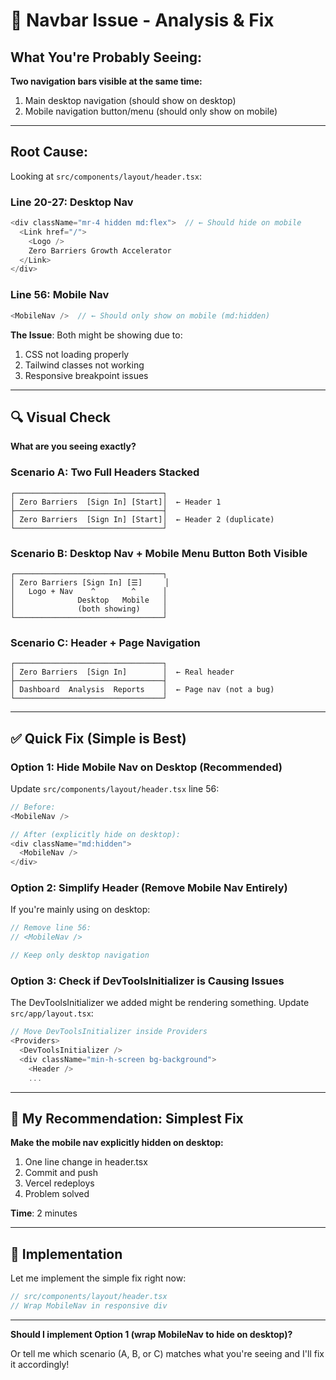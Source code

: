 # 🔧 Navbar Issue - Analysis & Fix

## What You're Probably Seeing:

**Two navigation bars visible at the same time:**
1. Main desktop navigation (should show on desktop)
2. Mobile navigation button/menu (should only show on mobile)

---

## Root Cause:

Looking at `src/components/layout/header.tsx`:

### Line 20-27: Desktop Nav
```typescript
<div className="mr-4 hidden md:flex">  // ← Should hide on mobile
  <Link href="/">
    <Logo />
    Zero Barriers Growth Accelerator
  </Link>
</div>
```

### Line 56: Mobile Nav
```typescript
<MobileNav />  // ← Should only show on mobile (md:hidden)
```

**The Issue**: Both might be showing due to:
1. CSS not loading properly
2. Tailwind classes not working
3. Responsive breakpoint issues

---

## 🔍 Visual Check

**What are you seeing exactly?**

### Scenario A: Two Full Headers Stacked
```
┌─────────────────────────────────┐
│ Zero Barriers  [Sign In] [Start]│  ← Header 1
├─────────────────────────────────┤
│ Zero Barriers  [Sign In] [Start]│  ← Header 2 (duplicate)
└─────────────────────────────────┘
```

### Scenario B: Desktop Nav + Mobile Menu Button Both Visible
```
┌─────────────────────────────────┐
│ Zero Barriers [Sign In] [☰]     │
│   Logo + Nav    ^        ^      │
│              Desktop   Mobile   │
│              (both showing)     │
└─────────────────────────────────┘
```

### Scenario C: Header + Page Navigation
```
┌─────────────────────────────────┐
│ Zero Barriers  [Sign In]        │  ← Real header
├─────────────────────────────────┤
│ Dashboard  Analysis  Reports    │  ← Page nav (not a bug)
└─────────────────────────────────┘
```

---

## ✅ Quick Fix (Simple is Best)

### Option 1: Hide Mobile Nav on Desktop (Recommended)

Update `src/components/layout/header.tsx` line 56:

```typescript
// Before:
<MobileNav />

// After (explicitly hide on desktop):
<div className="md:hidden">
  <MobileNav />
</div>
```

### Option 2: Simplify Header (Remove Mobile Nav Entirely)

If you're mainly using on desktop:

```typescript
// Remove line 56:
// <MobileNav />

// Keep only desktop navigation
```

### Option 3: Check if DevToolsInitializer is Causing Issues

The DevToolsInitializer we added might be rendering something. Update `src/app/layout.tsx`:

```typescript
// Move DevToolsInitializer inside Providers
<Providers>
  <DevToolsInitializer />
  <div className="min-h-screen bg-background">
    <Header />
    ...
```

---

## 🎯 My Recommendation: **Simplest Fix**

**Make the mobile nav explicitly hidden on desktop:**

1. One line change in header.tsx
2. Commit and push
3. Vercel redeploys
4. Problem solved

**Time**: 2 minutes

---

## 🔧 Implementation

Let me implement the simple fix right now:

```typescript
// src/components/layout/header.tsx
// Wrap MobileNav in responsive div
```

---

**Should I implement Option 1 (wrap MobileNav to hide on desktop)?** 

Or tell me which scenario (A, B, or C) matches what you're seeing and I'll fix it accordingly!

